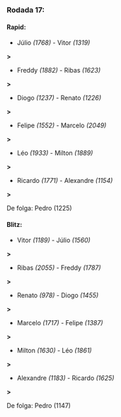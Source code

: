 ### Rodada 17:

#### Rapid:

* Júlio *(1768)*     -     Vitor *(1319)*

 **>** 
* Freddy *(1882)*     -     Ribas *(1623)*

 **>** 
* Diogo *(1237)*     -     Renato *(1226)*

 **>** 
* Felipe *(1552)*     -     Marcelo *(2049)*

 **>** 
* Léo *(1933)*     -     Milton *(1889)*

 **>** 
* Ricardo *(1771)*     -     Alexandre *(1154)*

 **>** 

De folga: Pedro (1225)

#### Blitz:

* Vitor *(1189)*     -     Júlio *(1560)*

 **>** 
* Ribas *(2055)*     -     Freddy *(1787)*

 **>** 
* Renato *(978)*     -     Diogo *(1455)*

 **>** 
* Marcelo *(1717)*     -     Felipe *(1387)*

 **>** 
* Milton *(1630)*     -     Léo *(1861)*

 **>** 
* Alexandre *(1183)*     -     Ricardo *(1625)*

 **>** 

De folga: Pedro (1147)

